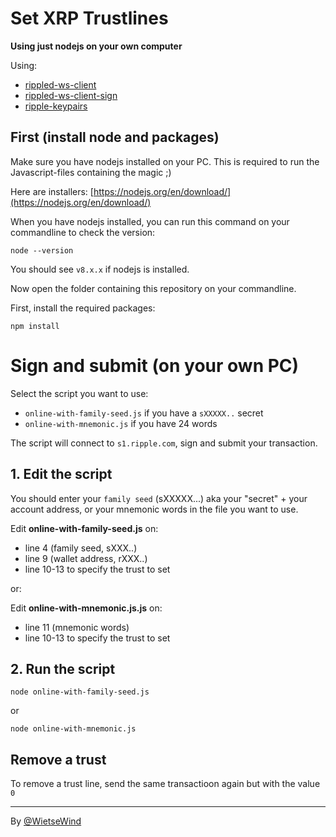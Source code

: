 # Set XRP Trustlines

**Using just nodejs on your own computer**

Using:

 - [rippled-ws-client](https://www.npmjs.com/package/rippled-ws-client)
 - [rippled-ws-client-sign](https://www.npmjs.com/package/rippled-ws-client-sign)
 - [ripple-keypairs](https://www.npmjs.com/package/ripple-keypairs)

## First (install node and packages)

Make sure you have nodejs installed on your PC. This is required to run the Javascript-files containing the magic ;)

Here are installers:
[https://nodejs.org/en/download/](https://nodejs.org/en/download/)

When you have nodejs installed, you can run this command on your commandline to check the version:

```
node --version
```

You should see `v8.x.x` if nodejs is installed.

Now open the folder containing this repository on your commandline.

First, install the required packages:

```
npm install
```

# Sign and submit (on your own PC)

Select the script you want to use:

 - `online-with-family-seed.js` if you have a `sXXXXX..` secret
 - `online-with-mnemonic.js` if you have 24 words

The script will connect to `s1.ripple.com`, sign and submit your transaction.

## 1. Edit the script

You should enter your `family seed` (sXXXXX...) aka your "secret" + your account address, or your mnemonic words in the file you want to use.

Edit **online-with-family-seed.js** on:

 - line 4 (family seed, sXXX..)
 - line 9 (wallet address, rXXX..)
 - line 10-13 to specify the trust to set

or:


Edit **online-with-mnemonic.js.js** on:

 - line 11 (mnemonic words)
 - line 10-13 to specify the trust to set

## 2. Run the script

```
node online-with-family-seed.js
```

or

```
node online-with-mnemonic.js
```

 
## Remove a trust
 
To remove a trust line, send the same transactioon again but with the value `0`

---

By [@WietseWind](https://twitter.com/wietsewind) 
